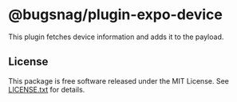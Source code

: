 # @bugsnag/plugin-expo-device

This plugin fetches device information and adds it to the payload.

## License

This package is free software released under the MIT License. See [LICENSE.txt](./LICENSE.txt) for details.

